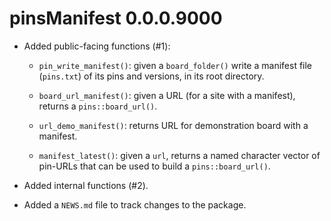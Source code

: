 # pinsManifest 0.0.0.9000

* Added public-facing functions (#1):

  - `pin_write_manifest()`: given a `board_folder()` write a manifest file 
     (`pins.txt`) of its pins and versions, in its root directory.
  
  - `board_url_manifest()`: given a URL (for a site with a manifest), 
     returns a `pins::board_url()`. 
  
  - `url_demo_manifest()`: returns URL for demonstration board with a manifest.
  
  - `manifest_latest()`: given a `url`, returns a 
     named character vector of pin-URLs that can be used to build a 
     `pins::board_url()`.
  
* Added internal functions (#2).

* Added a `NEWS.md` file to track changes to the package.

